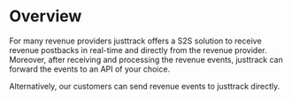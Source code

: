 # Overview

For many revenue providers justtrack offers a S2S solution to receive revenue postbacks in real-time and directly from the revenue provider. Moreover, after receiving and processing the revenue events, justtrack can forward the events to an API of your choice.

Alternatively, our customers can send revenue events to justtrack directly.

